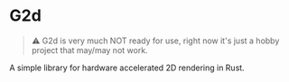 # G2d
> :warning: G2d is very much NOT ready for use, right now it's just a hobby project that may/may not work.

A simple library for hardware accelerated 2D rendering in Rust.